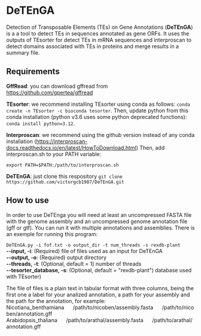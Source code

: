 # DeTEnGA

Detection of Transposable Elements (TEs) on Gene Annotations (**DeTEnGA**) is a a tool to detect TEs in sequences annotated as gene ORFs. It uses the outputs of TEsorter for detect TEs in mRNA sequences and interproscan to detect domains associated with TEs in proteins and merge results in a summary file.

## Requirements

**GffRead**: you can download gffread from https://github.com/gpertea/gffread

**TEsorter**: we recommend installing TEsorter using conda as follows: `conda create -n TEsorter -c bioconda tesorter`. Then, update python from this conda installation (python v3.6 uses some python deprecated functions): `conda install python=3.12`.

**Interproscan**: we recommend using the github version instead of any conda installation (https://interproscan-docs.readthedocs.io/en/latest/HowToDownload.html)
Then, add interproscan.sh to your PATH variable:

`export PATH=$PATH:/path/to/interproscan.sh`

**DeTEnGA**: just clone this respository `git clone https://github.com/victorgcb1987/DeTEnGA.git`


## How to use
In order to use DeTEnga you will need at least an uncompressed FASTA file with the genome assembly and an uncompressed genome annotation file (gff or gtf). You can run it with multiple annotations and assemblies. There is an exemple for running this program:  

``DeTEnGA.py -i fof.txt -o output_dir -t num_threads -s rexdb-plant``  
**--input, -i**:  (Required) file of files used as an input for DeTEnGA    
**--output, -o**: (Required) output directory  
**--threads, -t**: (Optional, default = 1) number of threads  
**--tesorter_database, -s**: (Optional, default = "rexdb-plant") database used with TEsorter)

The file of files is a plain text in tabular format with three columns, being the first one a label for your analized annotation, a path for your assembly and the path for the annotation, for example:  
Nicotiana_benthamiana&nbsp;&nbsp;&nbsp;&nbsp;&nbsp;&nbsp;/path/to/nicoben/assembly.fasta&nbsp;&nbsp;&nbsp;&nbsp;&nbsp;&nbsp;/path/to/nicoben/annotation.gff  
Arabidopsis_thaliana&nbsp;&nbsp;&nbsp;&nbsp;&nbsp;&nbsp;/path/to/arathal/assembly.fasta&nbsp;&nbsp;&nbsp;&nbsp;&nbsp;&nbsp;/path/to/arathal/annotation.gff  
